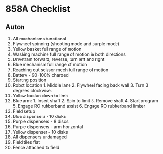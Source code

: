 # 858A Checklist

## Auton
1. All mechanisms functional
  1. Flywheel spinning (shooting mode and purple mode)
  2. Yellow basket full range of motion
  3. Washing machine full range of motion in both directions
  4. Drivetrain forward, reverse, turn left and right
  5. Blue mechanism full range of motion
  6. Reaching out scissor mech full range of motion
2. Battery - 90-100% charged
3. Starting position
  1. Robot location
    1. Middle lane
    2. Flywheel facing back wall
    3. Turn 3 degrees clockwise.
  2. Yellow basket down to limit
  3. Blue arm:
    1. Insert shaft
    2. Spin to limit
    3. Remove shaft
    4. Start program
    5. Engage RO rubberband assist
    6. Engage RO rubberband limiter
4. Field setup
  1. Blue dispensers - 10 disks
  2. Purple dispensers - 8 discs
  3. Purple dispensers - arm horizontal
  4. Yellow dispenser - 10 disks
  5. All dispensers undamaged
  6. Field tiles flat
  7. Fence attached to field
